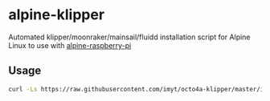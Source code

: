 # alpine-klipper

Automated klipper/moonraker/mainsail/fluidd installation script for Alpine Linux to use with [alpine-raspberry-pi](https://github.com/knoopx/alpine-raspberry-pi)

## Usage

```bash
curl -Ls https://raw.githubusercontent.com/imyt/octo4a-klipper/master/install.sh | bash -s
```
